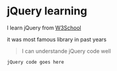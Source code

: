 
# jQuery learning

I learn jQuery from [W3School](https://www.w3schools.com/jquery/default.asp)


it was most famous library in past years


>I can understande jQuery code well
```
jQuery code goes here
```
